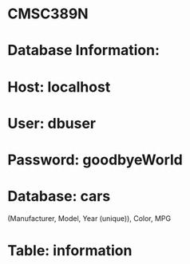 # CMSC389N

# Database Information:
# Host: localhost
# User: dbuser
# Password: goodbyeWorld
# Database: cars
(Manufacturer, Model, Year (unique)), Color, MPG

# Table: information
